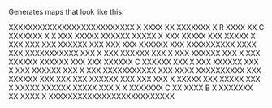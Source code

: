 Generates maps that look like this:

XXXXXXXXXXXXXXXXXXXXXXXXXX
X   XXXX     XX    XXXXXXX
X R XXXX     XX C  XXXXXXX
X                        X
XXX XXXXX XXXXXX XXXXX   X
XXX XXXXX    XXX XXXXX   X
XXX   XXX    XXX    XXXXXX
XXX   XXX    XXX    XXXXXX
XXX   XXXXXXXXXX      XXXX
XXX XXXXXXXXXXX   XXX    X
XXX XXXXXX        XXX    X
XXX XXXXXX        XXX    X
XXX XXXXXX      XXXXXX XXX
XXX XXXXXX   C  XXXXXX XXX
X    XXX        XXXXXX XXX
X    XXX        XXXXXX XXX
X    XXX   XXXXXXXXXXX XXX
XXXX      XXXXXXXXXX   XXX
XXXXXX    XXX    XXX   XXX
XXXXXX    XXX    XXX   XXX
X   XXXXX XXX    XXXXX XXX
X   XXXXX XXXXXX XXXXX XXX
X                        X
XXXXXXX  C XX     XXXX B X
XXXXXXX    XX     XXXX   X
XXXXXXXXXXXXXXXXXXXXXXXXXX